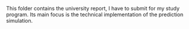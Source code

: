 This folder contains the university report, I have to submit for my study program.
Its main focus is the technical implementation of the prediction simulation.